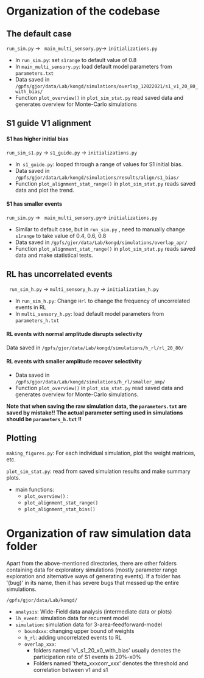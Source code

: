 # Organization of the codebase

## The default case

` run_sim.py ` -> ` main_multi_sensory.py`-> ` initializations.py `

* In `run_sim.py`: set `s1range` to default value of 0.8
* In `main_multi_sensory.py`: load default model parameters from `parameters.txt` 
* Data saved in `/gpfs/gjor/data/Lab/kongd/simulations/overlap_12022021/s1_v1_20_80_with_bias/`
* Function `plot_overview()` in `plot_sim_stat.py` read saved data and generates overview for Monte-Carlo simulations

## S1 guide V1 alignment

#### S1 has higher initial bias

 `run_sim_s1.py` -> `s1_guide.py` -> `initializations.py`

* In` s1_guide.py`: looped through a range of values for S1 initial bias. 
* Data saved in `/gpfs/gjor/data/Lab/kongd/simulations/results/align/s1_bias/`
* Function `plot_alignment_stat_range()` in `plot_sim_stat.py` reads saved data and plot the trend. 

#### S1 has smaller events

` run_sim.py ` -> ` main_multi_sensory.py`-> ` initializations.py `

* Similar to default case, but in `run_sim.py` , need to manually change `s1range` to take value of 0.4, 0.6, 0.8
* Data saved in `/gpfs/gjor/data/Lab/kongd/simulations/overlap_apr/`
* Function `plot_alignment_stat_range()` in `plot_sim_stat.py` reads saved data and make statistical tests. 

## RL has uncorrelated events

` run_sim_h.py` -> `multi_sensory_h.py` -> `initialization_h.py`

* In `run_sim_h.py`: Change `Hrl` to change the frequency of uncorrelated events in RL
* In `multi_sensory_h.py`: load default model parameters from `parameters_h.txt` 

#### RL events with normal amplitude disrupts selectivity

Data saved in `/gpfs/gjor/data/Lab/kongd/simulations/h_rl/rl_20_80/`

#### RL events with smaller amplitude recover selectivity

* Data saved in `/gpfs/gjor/data/Lab/kongd/simulations/h_rl/smaller_amp/`
* Function `plot_overview()` in `plot_sim_stat.py` read saved data and generates overview for Monte-Carlo simulations.

**Note that when saving the raw simulation data, the `parameters.txt` are saved by mistake!! The actual parameter setting used in simulations should be `parameters_h.txt` !!**

## Plotting 

`making_figures.py`: For each individual simulation, plot the weight matrices, etc.

`plot_sim_stat.py`: read from saved simulation results and make summary plots. 

- main functions:
  - `plot_overview()` : 
  - `plot_alignment_stat_range()`
  - `plot_alignment_stat_bias()`

# Organization of raw simulation data folder

Apart from the above-mentioned directories, there are other folders containing data for exploratory simulations (mostly parameter range exploration and alternative ways of generating events). If a folder has '(bug)' in its name, then it has severe bugs that messed up the entire simulations. 

`/gpfs/gjor/data/Lab/kongd/`

* `analysis`: Wide-Field data analysis (intermediate data or plots)
* `lh_event`: simulation data for recurrent model
* `simulation`: simulation data for 3-area-feedforward-model
  * `boundxxx`: changing upper bound of weights
  * `h_rl`: adding uncorrelated events to RL
  * `overlap_xxx`:
    * folders named 'v1_s1_20_x0_with_bias' usually denotes the participation rate of S1 events is 20%-x0%
    * Folders named 'theta_xxxcorr_xxx' denotes the threshold and correlation between v1 and s1

